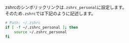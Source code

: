 
zshrcのシンボリックリンクは`.zshrc_personal`に設定します。  
そのため`.zshrc`では下記のように記述します。  

```sh
# Path: ~/.zshrc
if [ -f ~/.zshrc_personal ]; then
    source ~/.zshrc_personal
fi
```
